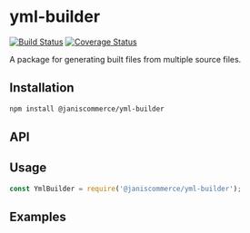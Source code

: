 # yml-builder

[![Build Status](https://travis-ci.org/janis-commerce/yml-builder.svg?branch=master)](https://travis-ci.org/janis-commerce/yml-builder)
[![Coverage Status](https://coveralls.io/repos/github/janis-commerce/yml-builder/badge.svg?branch=master)](https://coveralls.io/github/janis-commerce/yml-builder?branch=master)

A package for generating built files from multiple source files.

## Installation
```sh
npm install @janiscommerce/yml-builder
```

## API


## Usage
```js
const YmlBuilder = require('@janiscommerce/yml-builder');

```

## Examples
